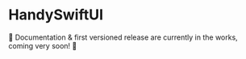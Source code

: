 # HandySwiftUI

🚧 Documentation & first versioned release are currently in the works, coming very soon! 🚧
